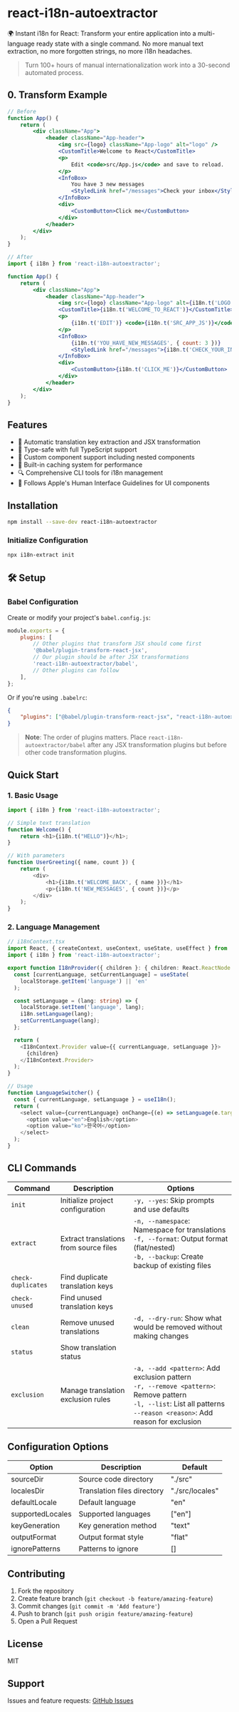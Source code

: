 # react-i18n-autoextractor

🌍 Instant i18n for React: Transform your entire application into a multi-language ready state with a single command. No more manual text extraction, no more forgotten strings, no more i18n headaches.

> Turn 100+ hours of manual internationalization work into a 30-second automated process.

## 0. Transform Example

```jsx
// Before
function App() {
    return (
        <div className="App">
            <header className="App-header">
                <img src={logo} className="App-logo" alt="logo" />
                <CustomTitle>Welcome to React</CustomTitle>
                <p>
                    Edit <code>src/App.js</code> and save to reload.
                </p>
                <InfoBox>
                    You have 3 new messages
                    <StyledLink href="/messages">Check your inbox</StyledLink>
                </InfoBox>
                <div>
                    <CustomButton>Click me</CustomButton>
                </div>
            </header>
        </div>
    );
}

// After
import { i18n } from 'react-i18n-autoextractor';

function App() {
    return (
        <div className="App">
            <header className="App-header">
                <img src={logo} className="App-logo" alt={i18n.t('LOGO')} />
                <CustomTitle>{i18n.t('WELCOME_TO_REACT')}</CustomTitle>
                <p>
                    {i18n.t('EDIT')} <code>{i18n.t('SRC_APP_JS')}</code> {i18n.t('AND_SAVE_TO_RELOAD')}
                </p>
                <InfoBox>
                    {i18n.t('YOU_HAVE_NEW_MESSAGES', { count: 3 })}
                    <StyledLink href="/messages">{i18n.t('CHECK_YOUR_INBOX')}</StyledLink>
                </InfoBox>
                <div>
                    <CustomButton>{i18n.t('CLICK_ME')}</CustomButton>
                </div>
            </header>
        </div>
    );
}
```

## Features

- 🔄 Automatic translation key extraction and JSX transformation
- 🎯 Type-safe with full TypeScript support
- 🧩 Custom component support including nested components
- 💾 Built-in caching system for performance
- 🔍 Comprehensive CLI tools for i18n management
- 📱 Follows Apple's Human Interface Guidelines for UI components

## Installation

```bash
npm install --save-dev react-i18n-autoextractor
```

### Initialize Configuration

```bash
npx i18n-extract init
```

## 🛠 Setup

### Babel Configuration

Create or modify your project's `babel.config.js`:

```javascript
module.exports = {
    plugins: [
        // Other plugins that transform JSX should come first
        '@babel/plugin-transform-react-jsx',
        // Our plugin should be after JSX transformations
        'react-i18n-autoextractor/babel',
        // Other plugins can follow
    ],
};
```

Or if you're using `.babelrc`:

```json
{
    "plugins": ["@babel/plugin-transform-react-jsx", "react-i18n-autoextractor/babel"]
}
```

> **Note**: The order of plugins matters. Place `react-i18n-autoextractor/babel` after any JSX transformation plugins but before other code transformation plugins.

## Quick Start

### 1. Basic Usage

```typescript
import { i18n } from 'react-i18n-autoextractor';

// Simple text translation
function Welcome() {
    return <h1>{i18n.t("HELLO")}</h1>;
}

// With parameters
function UserGreeting({ name, count }) {
    return (
        <div>
            <h1>{i18n.t('WELCOME_BACK', { name })}</h1>
            <p>{i18n.t('NEW_MESSAGES', { count })}</p>
        </div>
    );
}
```

### 2. Language Management

```typescript
// i18nContext.tsx
import React, { createContext, useContext, useState, useEffect } from 'react';
import { i18n } from 'react-i18n-autoextractor';

export function I18nProvider({ children }: { children: React.ReactNode }) {
  const [currentLanguage, setCurrentLanguage] = useState(
    localStorage.getItem('language') || 'en'
  );

  const setLanguage = (lang: string) => {
    localStorage.setItem('language', lang);
    i18n.setLanguage(lang);
    setCurrentLanguage(lang);
  };

  return (
    <I18nContext.Provider value={{ currentLanguage, setLanguage }}>
      {children}
    </I18nContext.Provider>
  );
}

// Usage
function LanguageSwitcher() {
  const { currentLanguage, setLanguage } = useI18n();
  return (
    <select value={currentLanguage} onChange={(e) => setLanguage(e.target.value)}>
      <option value="en">English</option>
      <option value="ko">한국어</option>
    </select>
  );
}
```

## CLI Commands

| Command            | Description                            | Options                                                                                                                                                                      |
| ------------------ | -------------------------------------- | ---------------------------------------------------------------------------------------------------------------------------------------------------------------------------- |
| `init`             | Initialize project configuration       | `-y, --yes`: Skip prompts and use defaults                                                                                                                                   |
| `extract`          | Extract translations from source files | `-n, --namespace`: Namespace for translations<br>`-f, --format`: Output format (flat/nested)<br>`-b, --backup`: Create backup of existing files                              |
| `check-duplicates` | Find duplicate translation keys        |                                                                                                                                                                              |
| `check-unused`     | Find unused translation keys           |                                                                                                                                                                              |
| `clean`            | Remove unused translations             | `-d, --dry-run`: Show what would be removed without making changes                                                                                                           |
| `status`           | Show translation status                |                                                                                                                                                                              |
| `exclusion`        | Manage translation exclusion rules     | `-a, --add <pattern>`: Add exclusion pattern<br>`-r, --remove <pattern>`: Remove pattern<br>`-l, --list`: List all patterns<br>`--reason <reason>`: Add reason for exclusion |

## Configuration Options

| Option           | Description                 | Default         |
| ---------------- | --------------------------- | --------------- |
| sourceDir        | Source code directory       | "./src"         |
| localesDir       | Translation files directory | "./src/locales" |
| defaultLocale    | Default language            | "en"            |
| supportedLocales | Supported languages         | ["en"]          |
| keyGeneration    | Key generation method       | "text"          |
| outputFormat     | Output format style         | "flat"          |
| ignorePatterns   | Patterns to ignore          | []              |

## Contributing

1. Fork the repository
2. Create feature branch (`git checkout -b feature/amazing-feature`)
3. Commit changes (`git commit -m 'Add feature'`)
4. Push to branch (`git push origin feature/amazing-feature`)
5. Open a Pull Request

## License

MIT

## Support

Issues and feature requests: [GitHub Issues](https://github.com/jellychoco/react-i18n-transformer/issues)
